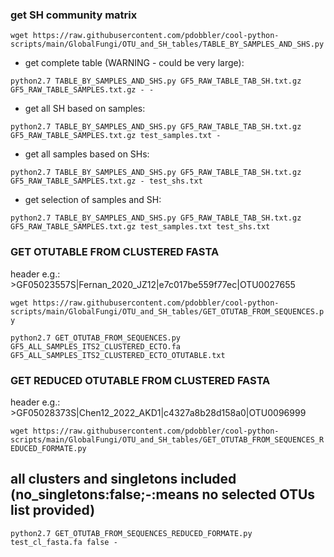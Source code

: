 
### get SH community matrix

`wget https://raw.githubusercontent.com/pdobbler/cool-python-scripts/main/GlobalFungi/OTU_and_SH_tables/TABLE_BY_SAMPLES_AND_SHS.py`


- get complete table (WARNING - could be very large):

`python2.7 TABLE_BY_SAMPLES_AND_SHS.py GF5_RAW_TABLE_TAB_SH.txt.gz GF5_RAW_TABLE_SAMPLES.txt.gz - -`

- get all SH based on samples:

`python2.7 TABLE_BY_SAMPLES_AND_SHS.py GF5_RAW_TABLE_TAB_SH.txt.gz GF5_RAW_TABLE_SAMPLES.txt.gz test_samples.txt -`

- get all samples based on SHs:

`python2.7 TABLE_BY_SAMPLES_AND_SHS.py GF5_RAW_TABLE_TAB_SH.txt.gz GF5_RAW_TABLE_SAMPLES.txt.gz - test_shs.txt`

- get selection of samples and SH:

`python2.7 TABLE_BY_SAMPLES_AND_SHS.py GF5_RAW_TABLE_TAB_SH.txt.gz GF5_RAW_TABLE_SAMPLES.txt.gz test_samples.txt test_shs.txt`


### GET OTUTABLE FROM CLUSTERED FASTA

header e.g.: >GF05023557S|Fernan_2020_JZ12|e7c017be559f77ec|OTU0027655

`wget https://raw.githubusercontent.com/pdobbler/cool-python-scripts/main/GlobalFungi/OTU_and_SH_tables/GET_OTUTAB_FROM_SEQUENCES.py`

`python2.7 GET_OTUTAB_FROM_SEQUENCES.py GF5_ALL_SAMPLES_ITS2_CLUSTERED_ECTO.fa GF5_ALL_SAMPLES_ITS2_CLUSTERED_ECTO_OTUTABLE.txt`


### GET REDUCED OTUTABLE FROM CLUSTERED FASTA

header e.g.: >GF05028373S|Chen12_2022_AKD1|c4327a8b28d158a0|OTU0096999

`wget https://raw.githubusercontent.com/pdobbler/cool-python-scripts/main/GlobalFungi/OTU_and_SH_tables/GET_OTUTAB_FROM_SEQUENCES_REDUCED_FORMATE.py`

all clusters and singletons included (no_singletons:false;-:means no selected OTUs list provided)
------------------------------------
`python2.7 GET_OTUTAB_FROM_SEQUENCES_REDUCED_FORMATE.py test_cl_fasta.fa false -`

